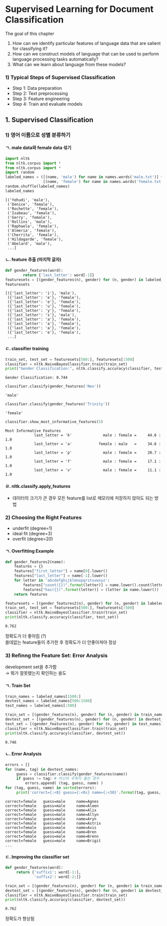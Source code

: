 # Supervised Learning for Document Classification

The goal of this chapter
1. How can we identify particular features of language data that are salient for classifying it?
2. How can we construct models of language that can be used to perform language processing tasks automatically?
3. What can we learn about language from these models?

### 1) Typical Steps of Supervised Classification
- Step 1: Data preparation
- Step 2: Text preprocessing
- Step 3: Feature engineering
- Step 4: Train and evaluate models

## 1. Supervised Classification

### 1) 영어 이름으로 성별 분류하기
#### ㄱ. male data와 female data 섞기
```python
import nltk
from nltk.corpus import *
from nltk.corpus import *
import random
labeled_names = ([(name, 'male') for name in names.words('male.txt')] +
                 [(name, 'female') for name in names.words('female.txt')])
random.shuffle(labeled_names)
labeled_names
```
```
[('Yehudi', 'male'),
 ('Denice', 'female'),
 ('Rochette', 'female'),
 ('Isabeau', 'female'),
 ('Gerry', 'female'),
 ('Rollins', 'male'),
 ('Raphaela', 'female'),
 ('Almeria', 'female'),
 ('Cherrita', 'female'),
 ('Hildagarde', 'female'),
 ('Abelard', 'male'),
 ...]
```

#### ㄴ. feature 추출 (마지막 글자)
```python
def gender_features(word):
        return {'last_letter': word[-1]}
featuresets = [(gender_features(n), gender) for (n, gender) in labeled_names]
featuresets
```
```
[({'last_letter': 'i'}, 'male'),
 ({'last_letter': 'e'}, 'female'),
 ({'last_letter': 'e'}, 'female'),
 ({'last_letter': 'u'}, 'female'),
 ({'last_letter': 'y'}, 'female'),
 ({'last_letter': 's'}, 'male'),
 ({'last_letter': 'a'}, 'female'),
 ({'last_letter': 'a'}, 'female'),
 ({'last_letter': 'a'}, 'female'),
 ({'last_letter': 'e'}, 'female'),
 ...]
```
#### ㄷ. classifier training
```python
train_set, test_set = featuresets[500:], featuresets[:500]
classifier = nltk.NaiveBayesClassifier.train(train_set)
print("Gender Classification:", nltk.classify.accuracy(classifier, test_set))
```
```
Gender Classification: 0.744
```
```python
classifier.classify(gender_features('Neo'))
```
```
'male'
```
```python
classifier.classify(gender_features('Trinity'))
```
```
'female'
```
```python
classifier.show_most_informative_features(5)
```
```
Most Informative Features
             last_letter = 'k'              male : female =     44.6 : 1.0
             last_letter = 'a'            female : male   =     34.6 : 1.0
             last_letter = 'p'              male : female =     20.7 : 1.0
             last_letter = 'f'              male : female =     17.1 : 1.0
             last_letter = 'v'              male : female =     11.1 : 1.0
```

#### ㄹ. nltk.classify.apply_features
- 데이터의 크기가 큰 경우 모든 feature를 list로 메모리에 저장하지 않아도 되는 방법

### 2) Choosing the Right Features
- underfit (degree=1)
- ideal fit (degree=3)
- overfit (degree=20)

#### ㄱ. Overfitting Example
```python
def gender_features2(name):
    features = {}
    features["first_letter"] = name[0].lower()
    features["last_letter"] = name[-1].lower()
    for letter in 'abcdefghijklmnopqrstuvwxyz':
        features["count({})".format(letter)] = name.lower().count(letter)
        features["has({})".format(letter)] = (letter in name.lower())
    return features

featuresets = [(gender_features2(n), gender) for (n, gender) in labeled_names]
train_set, test_set = featuresets[500:], featuresets[:500]
classifier = nltk.NaiveBayesClassifier.train(train_set)
print(nltk.classify.accuracy(classifier, test_set))
```
```
0.762
```
정확도가 더 좋아짐 (?)  
쓸데없는 feature들이 추가한 후 정확도가 더 안좋아져야 정상  

### 3) Refinng the Feature Set: Error Analysis
development set을 추가함  
→ 뭐가 잘못됐는지 확인하는 용도  

#### ㄱ. Train Set
```python
train_names = labeled_names[1500:]
devtest_names = labeled_names[500:1500]
test_names = labeled_names[:500]
```
```python
train_set = [(gender_features(n), gender) for (n, gender) in train_names]
devtest_set = [(gender_features(n), gender) for (n, gender) in devtest_names]
test_set = [(gender_features(n), gender) for (n, gender) in test_names]
classifier = nltk.NaiveBayesClassifier.train(train_set)
print(nltk.classify.accuracy(classifier, devtest_set))
```
```
0.746
```

#### ㄴ. Error Analysis
```python
errors = []
for (name, tag) in devtest_names:
     guess = classifier.classify(gender_features(name))
     if guess != tag: # 머신의 추측이 틀린 경우
         errors.append( (tag, guess, name) )
for (tag, guess, name) in sorted(errors):
     print('correct={:<8} guess={:<8s} name={:<30}'.format(tag, guess, name))
```
```
correct=female   guess=male     name=Agnes                         
correct=female   guess=male     name=Aleen                         
correct=female   guess=male     name=Alix                          
correct=female   guess=male     name=Allyn                         
correct=female   guess=male     name=Aryn                          
correct=female   guess=male     name=Astrix                        
correct=female   guess=male     name=Avis                          
correct=female   guess=male     name=Bren                          
correct=female   guess=male     name=Brenn                         
correct=female   guess=male     name=Brigit
...
```

#### ㄷ. Improving the classifier set
```python
def gender_features(word):
     return {'suffix1': word[-1:],
             'suffix2': word[-2:]}
```
```python
train_set = [(gender_features(n), gender) for (n, gender) in train_names]
devtest_set = [(gender_features(n), gender) for (n, gender) in devtest_names]
classifier = nltk.NaiveBayesClassifier.train(train_set)
print(nltk.classify.accuracy(classifier, devtest_set))
```
```
0.762
```
정확도가 향상됨  

